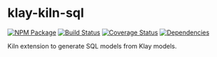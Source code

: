 # klay-kiln-sql

[![NPM Package](https://badge.fury.io/js/klay-kiln-sql.svg)](https://www.npmjs.com/package/klay-kiln-sql)
[![Build Status](https://travis-ci.org/patrickhulce/klay.svg?branch=master)](https://travis-ci.org/patrickhulce/klay)
[![Coverage Status](https://coveralls.io/repos/github/patrickhulce/klay/badge.svg?branch=master)](https://coveralls.io/github/patrickhulce/klay?branch=master)
[![Dependencies](https://david-dm.org/patrickhulce/klay.svg)](https://david-dm.org/patrickhulce/klay)

Kiln extension to generate SQL models from Klay models.
